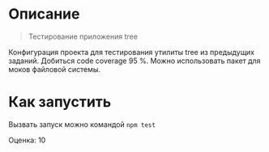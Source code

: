 # Описание
> Тестирование приложения tree

Конфигурация проекта для тестирования утилиты tree из предыдущих заданий.
Добиться code coverage 95 %.
Можно использовать пакет для моков файловой системы.

# Как запустить
Вызвать запуск можно командой ```npm test```

Оценка: 10
